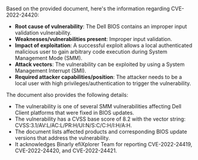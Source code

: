 Based on the provided document, here's the information regarding CVE-2022-24420:

*   **Root cause of vulnerability**: The Dell BIOS contains an improper input validation vulnerability.
*   **Weaknesses/vulnerabilities present**: Improper input validation.
*   **Impact of exploitation**: A successful exploit allows a local authenticated malicious user to gain arbitrary code execution during System Management Mode (SMM).
*   **Attack vectors**: The vulnerability can be exploited by using a System Management Interrupt (SMI).
*   **Required attacker capabilities/position**: The attacker needs to be a local user with high privileges/authentication to trigger the vulnerability.

The document also provides the following details:
* The vulnerability is one of several SMM vulnerabilities affecting Dell Client platforms that were fixed in BIOS updates.
* The vulnerability has a CVSS base score of 8.2 with the vector string: CVSS:3.1/AV:L/AC:L/PR:H/UI:N/S:C/C:H/I:H/A:H.
* The document lists affected products and corresponding BIOS update versions that address the vulnerability.
* It acknowledges Binarly efiXplorer Team for reporting CVE-2022-24419, CVE-2022-24420, and CVE-2022-24421.